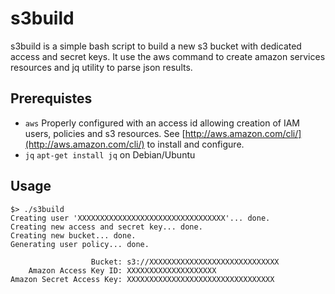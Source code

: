 # s3build

s3build is a simple bash script to build a new s3 bucket with dedicated access and secret keys.
It use the aws command to create amazon services resources and jq utility to parse json results.

## Prerequistes

* `aws`
  Properly configured with an access id allowing creation of IAM users, policies and s3 resources.
  See [http://aws.amazon.com/cli/](http://aws.amazon.com/cli/) to install and configure.
* `jq`
  `apt-get install jq` on Debian/Ubuntu

## Usage

```
$> ./s3build
Creating user 'XXXXXXXXXXXXXXXXXXXXXXXXXXXXXXXXX'... done.
Creating new access and secret key... done.
Creating new bucket... done.
Generating user policy... done.

                  Bucket: s3://XXXXXXXXXXXXXXXXXXXXXXXXXXXXX
    Amazon Access Key ID: XXXXXXXXXXXXXXXXXXXX
Amazon Secret Access Key: XXXXXXXXXXXXXXXXXXXXXXXXXXXXXXXXX

```
